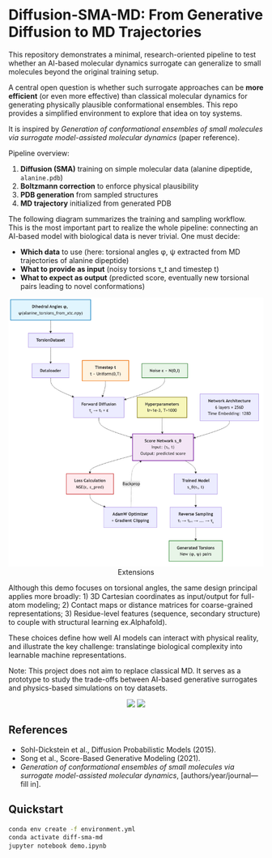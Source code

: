 # Diffusion-SMA-MD: From Generative Diffusion to MD Trajectories

This repository demonstrates a minimal, research-oriented pipeline to test whether 
an AI-based molecular dynamics surrogate can generalize to small molecules beyond 
the original training setup.  

A central open question is whether such surrogate approaches can be **more efficient**
(or even more effective) than classical molecular dynamics for generating physically
plausible conformational ensembles. This repo provides a simplified environment to explore that idea on toy systems.

It is inspired by *Generation of conformational ensembles of small molecules via surrogate model-assisted molecular dynamics* (paper reference).

Pipeline overview:
1. **Diffusion (SMA)** training on simple molecular data (alanine dipeptide, `alanine.pdb`)
2. **Boltzmann correction** to enforce physical plausibility
3. **PDB generation** from sampled structures
4. **MD trajectory** initialized from generated PDB

The following diagram summarizes the training and sampling workflow.  
This is the most important part to realize the whole pipeline: connecting an AI-based model with biological data is never trivial. One must decide:
- **Which data** to use (here: torsional angles φ, ψ extracted from MD trajectories of alanine dipeptide)
- **What to provide as input** (noisy torsions τ_t and timestep t)
- **What to expect as output** (predicted score, eventually new torsional pairs leading to novel conformations)

<p align="center">
  <img src="docs/diagram.png" width="600" alt="Diffusion->Boltzmann->PDB->MD workflow“>
</p>

### Extensions
Although this demo focuses on torsional angles, the same design principal applies more broadly: 1) 3D Cartesian coordinates as input/output for full-atom modeling; 2) Contact maps or distance matrices for coarse-grained representations; 3) Residue-level features (sequence, secondary structure) to couple with structural learning ex.Alphafold).

These choices define how well AI models can interact with physical reality, and illustrate the key challenge: translatinge biological complexity into learnable machine representations.


Note: This project does not aim to replace classical MD. It serves as a prototype to study the trade-offs between AI-based generative surrogates and physics-based simulations on toy datasets.

<p align="center">
  <img src="results/loss_curve.png" width="320">
  <img src="results/energy_before_after.png" width="320">
</p>

## References
- Sohl-Dickstein et al., Diffusion Probabilistic Models (2015).
- Song et al., Score-Based Generative Modeling (2021).
- *Generation of conformational ensembles of small molecules via surrogate model-assisted molecular dynamics*, [authors/year/journal—fill in].


## Quickstart

```bash
conda env create -f environment.yml
conda activate diff-sma-md
jupyter notebook demo.ipynb


